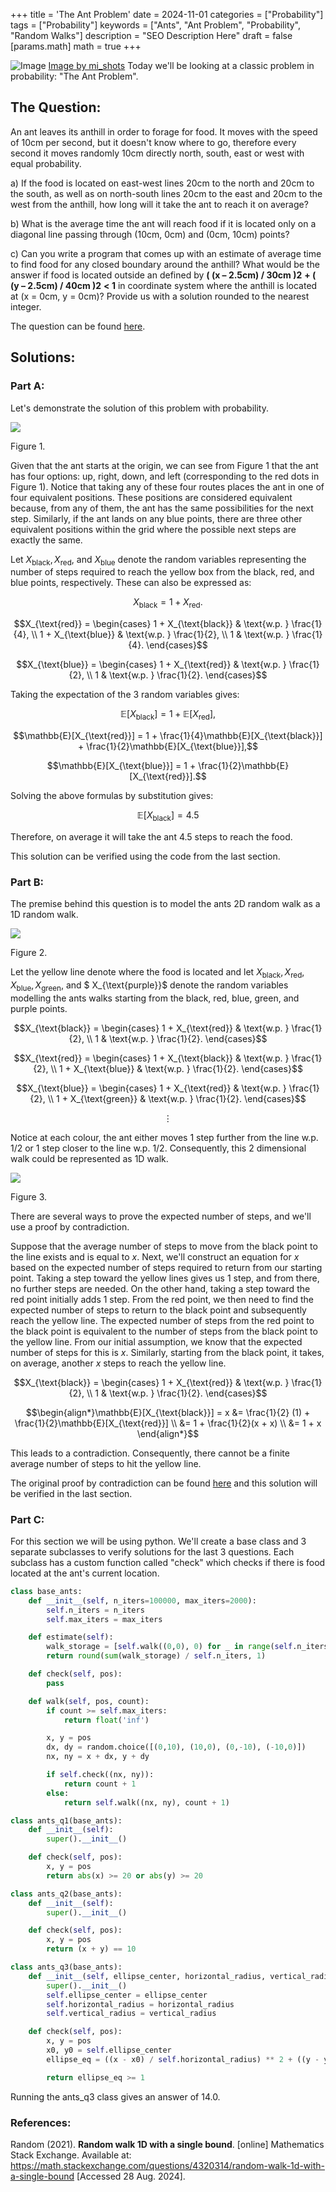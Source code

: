 +++
title = 'The Ant Problem'
date = 2024-11-01
categories = ["Probability"]
tags = ["Probability"]
keywords = ["Ants", "Ant Problem", "Probability", "Random Walks"]
description = "SEO Description Here"
draft = false
[params.math]
  math = true
+++


![Image](images/mi_shots-8SJwz4nk7FA-unsplash.jpg)
[Image by mi_shots](https://unsplash.com/@mi_shots?utm_source=ghost&utm_medium=referral&utm_campaign=api-credit)
Today we'll be looking at a classic problem in probability: "The Ant Problem".

## The Question:

An ant leaves its anthill in order to forage for food. It moves with the speed of 10cm per second, but it doesn't know where to go, therefore every second it moves randomly 10cm directly north, south, east or west with equal probability.

a) If the food is located on east-west lines 20cm to the north and 20cm to the south, as well as on north-south lines 20cm to the east and 20cm to the west from the anthill, how long will it take the ant to reach it on average?

b) What is the average time the ant will reach food if it is located only on a diagonal line passing through (10cm, 0cm) and (0cm, 10cm) points?

c) Can you write a program that comes up with an estimate of average time to find food for any closed boundary around the anthill? What would be the answer if food is located outside an defined by __( (x – 2.5cm) / 30cm )2__ __+ ( (y – 2.5cm) / 40cm )2__ __< 1__ in coordinate system where the anthill is located at (x = 0cm, y = 0cm)? Provide us with a solution rounded to the nearest integer.

The question can be found [here](https://dsapattern.nl/vacancies/8/).

## Solutions:

### Part A:

Let's demonstrate the solution of this problem with probability.

![](https://mathstoml.ghost.io/content/images/2024/08/image-12.png)

Figure 1.

Given that the ant starts at the origin, we can see from Figure 1 that the ant has four options: up, right, down, and left (corresponding to the red dots in Figure 1). Notice that taking any of these four routes places the ant in one of four equivalent positions. These positions are considered equivalent because, from any of them, the ant has the same possibilities for the next step. Similarly, if the ant lands on any blue points, there are three other equivalent positions within the grid where the possible next steps are exactly the same.

Let $X_{\text{black}}, X_{\text{red}},$ and $X_{\text{blue}}$ denote the random variables representing the number of steps required to reach the yellow box from the black, red, and blue points, respectively. These can also be expressed as:

$$X_{\text{black}} = 1 + X_{\text{red}}.$$

$$X_{\text{red}} = \begin{cases} 1 + X_{\text{black}} & \text{w.p. } \frac{1}{4}, \\ 1 + X_{\text{blue}} & \text{w.p. } \frac{1}{2}, \\ 1 & \text{w.p. } \frac{1}{4}. \end{cases}$$

$$X_{\text{blue}} = \begin{cases} 1 + X_{\text{red}} & \text{w.p. } \frac{1}{2}, \\ 1 & \text{w.p. } \frac{1}{2}. \end{cases}$$

Taking the expectation of the 3 random variables gives:

$$\mathbb{E}[X_{\text{black}}] = 1 + \mathbb{E}[X_{\text{red}}],$$

$$\mathbb{E}[X_{\text{red}}] = 1 + \frac{1}{4}\mathbb{E}[X_{\text{black}}] + \frac{1}{2}\mathbb{E}[X_{\text{blue}}],$$

$$\mathbb{E}[X_{\text{blue}}] = 1 + \frac{1}{2}\mathbb{E}[X_{\text{red}}].$$

Solving the above formulas by substitution gives:

$$\mathbb{E}[X_{\text{black}}] = 4.5$$

Therefore, on average it will take the ant 4.5 steps to reach the food.

This solution can be verified using the code from the last section.

### Part B:

The premise behind this question is to model the ants 2D random walk as a 1D random walk.

![](https://mathstoml.ghost.io/content/images/2024/08/image-13.png)

Figure 2.

Let the yellow line denote where the food is located and let $X_{\text{black}}, X_{\text{red}}, X_{\text{blue}}, X_{\text{green}},$ and $ X_{\text{purple}}$ denote the random variables modelling the ants walks starting from the black, red, blue, green, and purple points.

$$X_{\text{black}} = \begin{cases} 1 + X_{\text{red}} & \text{w.p. } \frac{1}{2}, \\ 1 & \text{w.p. } \frac{1}{2}. \end{cases}$$

$$X_{\text{red}} = \begin{cases} 1 + X_{\text{black}} & \text{w.p. } \frac{1}{2}, \\ 1 + X_{\text{blue}} & \text{w.p. } \frac{1}{2}. \end{cases}$$

$$X_{\text{blue}} = \begin{cases} 1 + X_{\text{red}} & \text{w.p. } \frac{1}{2}, \\ 1 + X_{\text{green}} & \text{w.p. } \frac{1}{2}. \end{cases}$$

$$\vdots$$

Notice at each colour, the ant either moves 1 step further from the line w.p. 1/2 or 1 step closer to the line w.p. 1/2. Consequently, this 2 dimensional walk could be represented as 1D walk.

![](https://mathstoml.ghost.io/content/images/2024/08/image-15.png)

Figure 3.

There are several ways to prove the expected number of steps, and we'll use a proof by contradiction.

Suppose that the average number of steps to move from the black point to the line exists and is equal to $x$. Next, we'll construct an equation for $x$ based on the expected number of steps required to return from our starting point. Taking a step toward the yellow lines gives us 1 step, and from there, no further steps are needed. On the other hand, taking a step toward the red point initially adds 1 step. From the red point, we then need to find the expected number of steps to return to the black point and subsequently reach the yellow line. The expected number of steps from the red point to the black point is equivalent to the number of steps from the black point to the yellow line. From our initial assumption, we know that the expected number of steps for this is $x$. Similarly, starting from the black point, it takes, on average, another $x$ steps to reach the yellow line.

$$X_{\text{black}} = \begin{cases} 1 + X_{\text{red}} & \text{w.p. } \frac{1}{2}, \\ 1 & \text{w.p. } \frac{1}{2}. \end{cases}$$

$$\begin{align*}\mathbb{E}[X_{\text{black}}] = x &= \frac{1}{2} (1) + \frac{1}{2}\mathbb{E}[X_{\text{red}}] \\ &= 1 + \frac{1}{2}(x + x) \\ &= 1 + x \end{align*}$$

This leads to a contradiction. Consequently, there cannot be a finite average number of steps to hit the yellow line.

The original proof by contradiction can be found [here](https://math.stackexchange.com/questions/4320314/random-walk-1d-with-a-single-bound) and this solution will be verified in the last section.

### Part C:

For this section we will be using python. We'll create a base class and 3 separate subclasses to verify solutions for the last 3 questions. Each subclass has a custom function called "check" which checks if there is food located at the ant's current location.

```python
class base_ants:
	def __init__(self, n_iters=100000, max_iters=2000):
		self.n_iters = n_iters
		self.max_iters = max_iters

	def estimate(self):
		walk_storage = [self.walk((0,0), 0) for _ in range(self.n_iters)]
		return round(sum(walk_storage) / self.n_iters, 1)

	def check(self, pos):
		pass

	def walk(self, pos, count):
		if count >= self.max_iters:
			return float('inf')

		x, y = pos
		dx, dy = random.choice([(0,10), (10,0), (0,-10), (-10,0)])
		nx, ny = x + dx, y + dy

		if self.check((nx, ny)):
			return count + 1
		else:
			return self.walk((nx, ny), count + 1)

class ants_q1(base_ants):
	def __init__(self):
		super().__init__()

	def check(self, pos):
		x, y = pos
		return abs(x) >= 20 or abs(y) >= 20

class ants_q2(base_ants):
	def __init__(self):
		super().__init__()

	def check(self, pos):
		x, y = pos
		return (x + y) == 10

class ants_q3(base_ants):
	def __init__(self, ellipse_center, horizontal_radius, vertical_radius):
		super().__init__()
		self.ellipse_center = ellipse_center
		self.horizontal_radius = horizontal_radius
		self.vertical_radius = vertical_radius

	def check(self, pos):
		x, y = pos
		x0, y0 = self.ellipse_center
		ellipse_eq = ((x - x0) / self.horizontal_radius) ** 2 + ((y - y0) / self.vertical_radius) ** 2

		return ellipse_eq >= 1
```

Running the ants_q3 class gives an answer of 14.0.

### References:

Random (2021). __Random walk 1D with a single bound__. [online] Mathematics Stack Exchange. Available at: https://math.stackexchange.com/questions/4320314/random-walk-1d-with-a-single-bound [Accessed 28 Aug. 2024].

‌